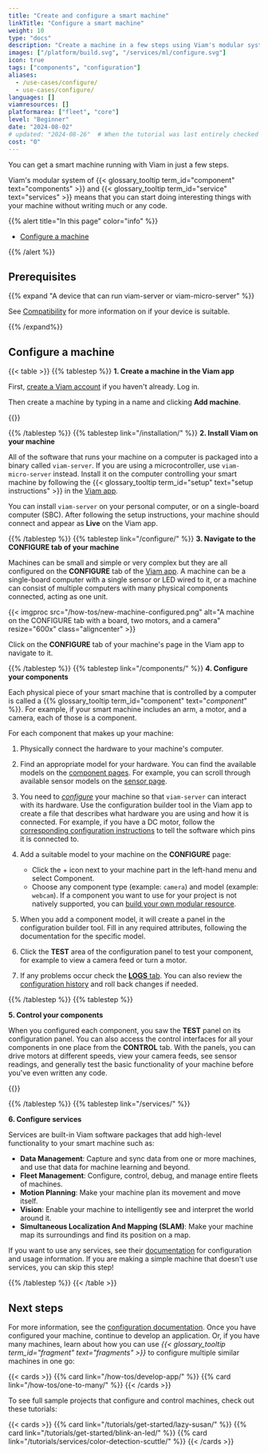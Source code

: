 ```yaml
---
title: "Create and configure a smart machine"
linkTitle: "Configure a smart machine"
weight: 10
type: "docs"
description: "Create a machine in a few steps using Viam's modular system of components and services without writing much or any code."
images: ["/platform/build.svg", "/services/ml/configure.svg"]
icon: true
tags: ["components", "configuration"]
aliases:
  - /use-cases/configure/
  - use-cases/configure/
languages: []
viamresources: []
platformarea: ["fleet", "core"]
level: "Beginner"
date: "2024-08-02"
# updated: "2024-08-26"  # When the tutorial was last entirely checked
cost: "0"
---
```


You can get a smart machine running with Viam in just a few steps.

Viam's modular system of {{< glossary_tooltip term_id="component" text="components" >}} and {{< glossary_tooltip term_id="service" text="services" >}} means that you can start doing interesting things with your machine without writing much or any code.

{{% alert title="In this page" color="info" %}}

- [Configure a machine](#configure-a-machine)

{{% /alert %}}

## Prerequisites

{{% expand "A device that can run viam-server or viam-micro-server" %}}

See [Compatibility](/installation/#platform-requirements) for more information on if your device is suitable.

{{% /expand%}}

## Configure a machine

{{< table >}}
{{% tablestep %}}
**1. Create a machine in the Viam app**

First, [create a Viam account](https://app.viam.com/) if you haven't already. Log in.

Then create a machine by typing in a name and clicking **Add machine**.

{{<imgproc src="/fleet/app-usage/create-machine.png" resize="600x" declaredimensions=true alt="The 'First Location' page on the Viam app with a new machine name in the New machine field and the Add machine button next to the field highlighted.">}}

{{% /tablestep %}}
{{% tablestep link="/installation/" %}}
**2. Install Viam on your machine**

All of the software that runs your machine on a computer is packaged into a binary called `viam-server`.
If you are using a microcontroller, use `viam-micro-server` instead.
Install it on the computer controlling your smart machine by following the {{< glossary_tooltip term_id="setup" text="setup instructions" >}} in the [Viam app](https://app.viam.com/).

You can install `viam-server` on your personal computer, or on a single-board computer (SBC).
After following the setup instructions, your machine should connect and appear as **Live** on the Viam app.

{{% /tablestep %}}
{{% tablestep link="/configure/" %}}
**3. Navigate to the CONFIGURE tab of your machine**

Machines can be small and simple or very complex but they are all configured on the **CONFIGURE** tab of the [Viam app](https://app.viam.com/).
A machine can be a single-board computer with a single sensor or LED wired to it, or a machine can consist of multiple computers with many physical components connected, acting as one unit.

<div>
{{< imgproc src="/how-tos/new-machine-configured.png" alt="A machine on the CONFIGURE tab with a board, two motors, and a camera" resize="600x" class="aligncenter" >}}
</div>

Click on the **CONFIGURE** tab of your machine's page in the Viam app to navigate to it.

{{% /tablestep %}}
{{% tablestep link="/components/" %}}
**4. Configure your components**

Each physical piece of your smart machine that is controlled by a computer is called a {{% glossary_tooltip term_id="component" text="_component_" %}}. For example, if your smart machine includes an arm, a motor, and a camera, each of those is a component.

For each component that makes up your machine:

1. Physically connect the hardware to your machine's computer.
2. Find an appropriate model for your hardware.
   You can find the available models on the [component pages](/components/).
   For example, you can scroll through available sensor models on the [sensor page](/components/sensor/#available-models).
3. You need to [_configure_](/configure/) your machine so that `viam-server` can interact with its hardware.
   Use the configuration builder tool in the Viam app to create a file that describes what hardware you are using and how it is connected.
   For example, if you have a DC motor, follow the [corresponding configuration instructions](/components/motor/gpio/) to tell the software which pins it is connected to.
4. Add a suitable model to your machine on the **CONFIGURE** page:

   - Click the + icon next to your machine part in the left-hand menu and select Component.
   - Choose any component type (example: `camera`) and model (example: `webcam`). If a component you want to use for your project is not natively supported, you can [build your own modular resource](/how-tos/create-module/).

5. When you add a component model, it will create a panel in the configuration builder tool. Fill in any required attributes, following the documentation for the specific model.
6. Click the **TEST** area of the configuration panel to test your component, for example to view a camera feed or turn a motor.
7. If any problems occur check the [**LOGS** tab](/cloud/machines/#logs). You can also review the [configuration history](/cloud/machines/#configure) and roll back changes if needed.

{{% /tablestep %}}
{{% tablestep %}}

<!-- markdownlint-disable MD036 -->

**5. Control your components**

When you configured each component, you saw the **TEST** panel on its configuration panel.
You can also access the control interfaces for all your components in one place from the **CONTROL** tab.
With the panels, you can drive motors at different speeds, view your camera feeds, see sensor readings, and generally test the basic functionality of your machine before you've even written any code.

{{<gif webm_src="/fleet/control.webm" mp4_src="/fleet/control.mp4" alt="The Viam app Control tab with a control panel for each component. The panel for a DC motor is clicked, expanding to show power controls." max-width="600px" class="fill alignleft">}}

{{% /tablestep %}}
{{% tablestep link="/services/" %}}

**6. Configure services**

Services are built-in Viam software packages that add high-level functionality to your smart machine such as:

- **Data Management**: Capture and sync data from one or more machines, and use that data for machine learning and beyond.
- **Fleet Management**: Configure, control, debug, and manage entire fleets of machines.
- **Motion Planning**: Make your machine plan its movement and move itself.
- **Vision**: Enable your machine to intelligently see and interpret the world around it.
- **Simultaneous Localization And Mapping (SLAM)**: Make your machine map its surroundings and find its position on a map.

If you want to use any services, see their [documentation](/services/) for configuration and usage information.
If you are making a simple machine that doesn't use services, you can skip this step!

{{% /tablestep %}}
{{< /table >}}

## Next steps

For more information, see the [configuration documentation](/configure/).
Once you have configured your machine, continue to develop an application.
Or, if you have many machines, learn about how you can use _{{< glossary_tooltip term_id="fragment" text="fragments" >}}_ to configure multiple similar machines in one go:

{{< cards >}}
{{% card link="/how-tos/develop-app/" %}}
{{% card link="/how-tos/one-to-many/" %}}
{{< /cards >}}

To see full sample projects that configure and control machines, check out these tutorials:

{{< cards >}}
{{% card link="/tutorials/get-started/lazy-susan/" %}}
{{% card link="/tutorials/get-started/blink-an-led/" %}}
{{% card link="/tutorials/services/color-detection-scuttle/" %}}
{{< /cards >}}
